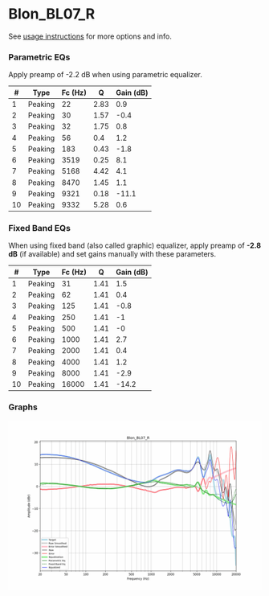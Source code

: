 # Blon_BL07_R
See [usage instructions](https://github.com/jaakkopasanen/AutoEq#usage) for more options and info.

### Parametric EQs
Apply preamp of -2.2 dB when using parametric equalizer.

|   # | Type    |   Fc (Hz) |    Q |   Gain (dB) |
|-----|---------|-----------|------|-------------|
|   1 | Peaking |        22 | 2.83 |         0.9 |
|   2 | Peaking |        30 | 1.57 |        -0.4 |
|   3 | Peaking |        32 | 1.75 |         0.8 |
|   4 | Peaking |        56 | 0.4  |         1.2 |
|   5 | Peaking |       183 | 0.43 |        -1.8 |
|   6 | Peaking |      3519 | 0.25 |         8.1 |
|   7 | Peaking |      5168 | 4.42 |         4.1 |
|   8 | Peaking |      8470 | 1.45 |         1.1 |
|   9 | Peaking |      9321 | 0.18 |       -11.1 |
|  10 | Peaking |      9332 | 5.28 |         0.6 |

### Fixed Band EQs
When using fixed band (also called graphic) equalizer, apply preamp of **-2.8 dB** (if available) and set gains manually with these parameters.

|   # | Type    |   Fc (Hz) |    Q |   Gain (dB) |
|-----|---------|-----------|------|-------------|
|   1 | Peaking |        31 | 1.41 |         1.5 |
|   2 | Peaking |        62 | 1.41 |         0.4 |
|   3 | Peaking |       125 | 1.41 |        -0.8 |
|   4 | Peaking |       250 | 1.41 |        -1   |
|   5 | Peaking |       500 | 1.41 |        -0   |
|   6 | Peaking |      1000 | 1.41 |         2.7 |
|   7 | Peaking |      2000 | 1.41 |         0.4 |
|   8 | Peaking |      4000 | 1.41 |         1.2 |
|   9 | Peaking |      8000 | 1.41 |        -2.9 |
|  10 | Peaking |     16000 | 1.41 |       -14.2 |

### Graphs
![](./Blon_BL07_R.png)
